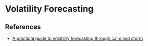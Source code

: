 # Volatility Forecasting

## References

- [A practical guide to volatility forecasting through calm and storm](https://www.sas.upenn.edu/~fdiebold/papers/misc/Brownlees.pdf)
